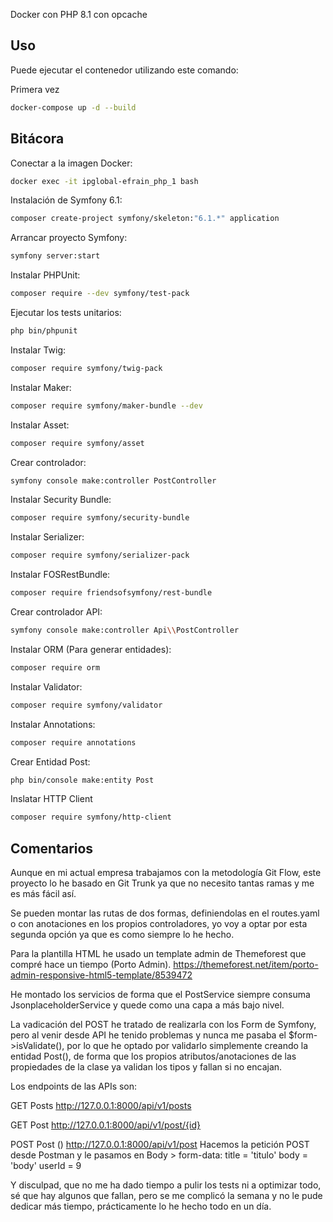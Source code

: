 Docker con PHP 8.1 con opcache

## Uso

Puede ejecutar el contenedor utilizando este comando:

Primera vez
```bash
docker-compose up -d --build
```



## Bitácora

Conectar a la imagen Docker:

```bash
docker exec -it ipglobal-efrain_php_1 bash
```

Instalación de Symfony 6.1:

```bash
composer create-project symfony/skeleton:"6.1.*" application
```
Arrancar proyecto Symfony:

```bash
symfony server:start
```

Instalar PHPUnit:

```bash
composer require --dev symfony/test-pack
```

Ejecutar los tests unitarios:

```bash
php bin/phpunit
```

Instalar Twig:

```bash
composer require symfony/twig-pack
```

Instalar Maker:

```bash
composer require symfony/maker-bundle --dev
```

Instalar Asset:

```bash
composer require symfony/asset
```

Crear controlador:

```bash
symfony console make:controller PostController
```

Instalar Security Bundle:

```bash
composer require symfony/security-bundle
```

Instalar Serializer:

```bash
composer require symfony/serializer-pack
```

Instalar FOSRestBundle:

```bash
composer require friendsofsymfony/rest-bundle
```

Crear controlador API:

```bash
symfony console make:controller Api\\PostController
```

Instalar ORM (Para generar entidades):

```bash
composer require orm
```

Instalar Validator:

```bash
composer require symfony/validator
```

Instalar Annotations:

```bash
composer require annotations
```

Crear Entidad Post:

```bash
php bin/console make:entity Post
```

Inslatar HTTP Client

```bash
composer require symfony/http-client
```



## Comentarios

Aunque en mi actual empresa trabajamos con la metodología Git Flow, este proyecto lo he basado en Git Trunk ya que no necesito tantas ramas y me es más fácil así.

Se pueden montar las rutas de dos formas, definiendolas en el routes.yaml o con anotaciones en los propios controladores, yo voy a optar por esta segunda opción ya que es como siempre lo he hecho.

Para la plantilla HTML he usado un template admin de Themeforest que compré hace un tiempo (Porto Admin).
https://themeforest.net/item/porto-admin-responsive-html5-template/8539472

He montado los servicios de forma que el PostService siempre consuma JsonplaceholderService y quede como una capa a más bajo nivel.

La vadicación del POST he tratado de realizarla con los Form de Symfony, pero al venir desde API he tenido problemas y nunca me pasaba el $form->isValidate(), 
por lo que he optado por validarlo simplemente creando la entidad Post(), de forma que los propios atributos/anotaciones de las propiedades de la clase ya validan los tipos y fallan si no encajan.

Los endpoints de las APIs son:

GET Posts
http://127.0.0.1:8000/api/v1/posts

GET Post
http://127.0.0.1:8000/api/v1/post/{id}

POST Post ()
http://127.0.0.1:8000/api/v1/post
Hacemos la petición POST desde Postman y le pasamos en Body > form-data:
title = 'titulo'
body = 'body'
userId = 9

Y disculpad, que no me ha dado tiempo a pulir los tests ni a optimizar todo, sé que hay algunos que fallan, pero se me complicó la semana y no le pude dedicar más tiempo, prácticamente lo he hecho todo en un día.

